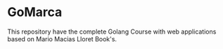 # GoMarca
This repository have the complete Golang Course with web applications based on Mario Macias Lloret Book's.
